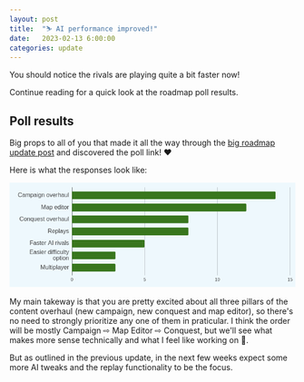 ```yaml
---
layout: post
title:  "⛷ AI performance improved!"
date:   2023-02-13 6:00:00
categories: update
---
```


You should notice the rivals are playing quite a bit faster now! 

Continue reading for a quick look at 
the roadmap poll results.

<!-- excerpt-end -->

## Poll results

Big props to all of you that made it all the way through the [big roadmap update post](/update/2023/01/29/roadmap-update.html) and discovered the poll link! ♥

Here is what the responses look like:

<img src="/img/blog/roadmap-survey-result.png" alt="Survey result"/>

My main takeway is that you are pretty excited about all three pillars of the content overhaul (new campaign, new conquest and map editor), so
there's no need to strongly prioritize any one of them in praticular. I think the order will be mostly Campaign ⇨ Map Editor ⇨ Conquest, 
but we'll see what makes more sense technically and what I feel like working on 🙂.

But as outlined in the previous update, in the next few weeks expect some more AI tweaks and the replay functionality to be the focus.   

